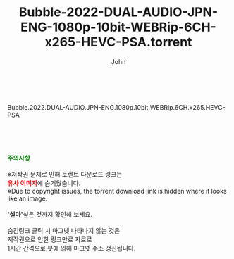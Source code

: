 ﻿---
layout: post
title:  "    Bubble-2022-DUAL-AUDIO-JPN-ENG-1080p-10bit-WEBRip-6CH-x265-HEVC-PSA.torrent"
author: John
categories: [ 넷플릭스 ]
tags: [  ]
image:  
description: "    Bubble-2022-DUAL-AUDIO-JPN-ENG-1080p-10bit-WEBRip-6CH-x265-HEVC-PSA torrent 정보 공유"
toc: true
toc_sticky: true
---

<br>

Bubble.2022.DUAL-AUDIO.JPN-ENG.1080p.10bit.WEBRip.6CH.x265.HEVC-PSA        
    
<br><br><br>
<p data-ke-size="size16"><b><span style="color: green;">주의사항</span></b><br /><br />※저작권 문제로 인해 토렌트 다운로드 링크는<br /><b><span style="color: red;">유사 이미지</span></b>에 숨겨뒀습니다.<br />※Due to copyright issues, the torrent download link is hidden where it looks like an image.<br /><br /><b>'설마'</b>싶은 것까지 확인해 보세요.<br /><br />숨김링크 클릭 시 마그넷 나타나지 않는 것은<br />저작권으로 인한 링크만료 자료로<br />1시간 간격으로 봇에 의해 마그넷 주소 갱신됩니다.</p>
